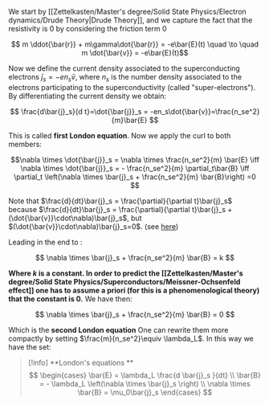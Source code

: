 We start by [[Zettelkasten/Master's degree/Solid State Physics/Electron dynamics/Drude Theory|Drude Theory]], and we capture the fact that the resistivity is 0 by considering the friction term 0

$$ m \ddot{\bar{r}} + m\gamma\dot{\bar{r}} = -e\bar{E}(t) \quad \to \quad m \dot{\bar{v}} = -e\bar{E}(t)$$

Now we define the current density associated to the superconducting electrons $\bar{j}_s = -en_s\bar{v}$, where $n_s$ is the number density associated to the electrons participating to the superconductivity (called "super-electrons").
By differentiating the current density we obtain:

$$ \frac{d\bar{j}_s}{d t}=\dot{\bar{j}}_s = -en_s\dot{\bar{v}}=\frac{n_se^2}{m}\bar{E} $$

This is called **first London equation**.
Now we apply the curl to both members:

$$\nabla \times \dot{\bar{j}}_s = \nabla \times \frac{n_se^2}{m} \bar{E} \iff \nabla \times \dot{\bar{j}}_s = - \frac{n_se^2}{m} \partial_t\bar{B} \iff \partial_t \left(\nabla \times \bar{j}_s + \frac{n_se^2}{m} \bar{B}\right) =0 $$

Note that $\frac{d}{dt}\bar{j}_s = \frac{\partial}{\partial t}\bar{j}_s$ because $\frac{d}{dt}\bar{j}_s = \frac{\partial}{\partial t}\bar{j}_s + (\dot{\bar{v}}\cdot\nabla)\bar{j}_s$, but $(\dot{\bar{v}}\cdot\nabla)\bar{j}_s=0$. (see [here](https://math.stackexchange.com/questions/1285345/how-to-prove-that-vec-n-cdot-nabla-vec-n-is-orthogonal-to-vec-n-for-unit))  

Leading in the end to :

$$ \nabla \times \bar{j}_s + \frac{n_se^2}{m} \bar{B} = k $$

**Where $k$ is a constant. In order to predict the [[Zettelkasten/Master's degree/Solid State Physics/Superconductors/Meissner-Ochsenfeld effect]] one has to assume a priori (for this is a phenomenological theory) that the constant is 0.**
We have then:

$$ \nabla \times \bar{j}_s + \frac{n_se^2}{m} \bar{B} = 0 $$

Which is the **second London equation**
One can rewrite them more compactly by setting $\frac{m}{n_se^2}\equiv \lambda_L$.
In this way we have the set:

>[!info] **London's equations **
>$$ 
>\begin{cases}
>\bar{E} = \lambda_L \frac{d \bar{j}_s }{dt} \\
> \bar{B} = - \lambda_L \left(\nabla \times \bar{j}_s \right) \\
> \nabla \times \bar{B} = \mu_0\bar{j}_s
>\end{cases}
>$$

